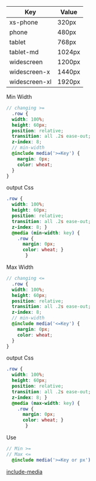 

Key         | Value
----------- | -----------
xs-phone    |320px
phone       | 480px
tablet      | 768px
tablet-md   | 1024px
widescreen  | 1200px
widescreen-x| 1440px
widescreen-xl| 1920px


Min Width

```scss
// changing >=
  .row {
  width: 100%;
  height: 60px;
  position: relative;
  transition: all .2s ease-out;
  z-index: 8;
  // min-width
  @include media('>=Key') {
    margin: 0px;
    color: wheat;
  }
}
```

output Css
```css
.row {
  width: 100%;
  height: 60px;
  position: relative;
  transition: all .2s ease-out;
  z-index: 8; }
  @media (min-width: key) {
    .row {
      margin: 0px;
      color: wheat; }
       }
```
Max Width
```scss
// changing <=
  .row {
  width: 100%;
  height: 60px;
  position: relative;
  transition: all .2s ease-out;
  z-index: 8;
  // min-width
  @include media('<=Key') {
    margin: 0px;
    color: wheat;
  }
}
```
output Css
```css
.row {
  width: 100%;
  height: 60px;
  position: relative;
  transition: all .2s ease-out;
  z-index: 8; }
  @media (max-width: key) {
    .row {
      margin: 0px;
      color: wheat; }
       }
```
Use
```scss
// Min >=
// Max <=
  @include media('>=Key or px')
```


[include-media](https://include-media.com/)
